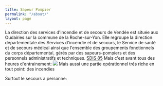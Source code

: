 ```yaml
---
title: Sapeur Pompier
permalink: "/about/"
layout: page
---
```


La direction des services d'incendie et de secours de Vendée est située aux Oudairies sur la commune de la Roche-sur-Yon. Elle regroupe la direction départementale des Services d'incendie et de secours, le Service de santé et de secours médical ainsi que l'ensemble des groupements fonctionnels du corps départemental, gérés par des sapeurs-pompiers et des personnels administratifs et techniques.
[SDIS 85](http://www.sdis85.com/notre-organisation/organisation-fonctionnelle/)
Mais c'est avant tous des heures d'entrainement:
<img class="img-about" src="../img/IMG_20160709_000833.png" >
Mais aussi une partie opérationnel trés riche en tout point:
des incendies


Surtout le secours a personne:
